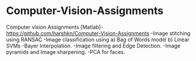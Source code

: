 # Computer-Vision-Assignments

Computer vision Assignments [Matlab]- https://github.com/harshkn/Computer-Vision-Assignments
-Image stitching using RANSAC
-Image classification using a) Bag of Words model b) Linear SVMs
-Bayer Interpolation.
-Image filtering and Edge Detection.
-Image pyramids and Image sharpening.
-PCA for faces. 

